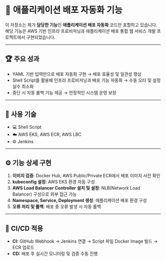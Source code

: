 # 🚀 애플리케이션 배포 자동화 기능

이 저장소는 제가 **담당한 기능**인 **애플리케이션 배포 자동화** 코드만 포함하고 있습니다.  
해당 기능은 AWS 기반 인프라 프로비저닝과 애플리케이션 배포 통합 웹 서비스 개발 프로젝트에서 구현되었습니다.

---

## 🏆 주요 성과
- YAML 기반 입력만으로 배포 자동화 구현 → 배포 효율성 및 일관성 향상
- Shell Script를 활용해 인프라 프로비저닝과 배포 기능 자동화 → 수동 오타 및 설정 실수 최소화
- 중단 시 자동 롤백 기능 제공 → 안정적인 시스템 운영 보장

---

## 🧰 사용 기술

- 💻 Shell Script
- ☁️ AWS EKS, AWS ECR, AWS LBC
- ⚙️ Jenkins

---

## ⚙️ 기능 상세 구현
1. **이미지 검증**: Docker Hub, AWS Public/Private ECR에서 배포 이미지 사전 확인  
2. **kubeconfig 설정**: AWS EKS 환경 자동 구성  
3. **AWS Load Balancer Controller 설치 및 설정**: NLB(Network Load Balancer) 구성으로 외부 접근 가능  
4. **Namespace, Service, Deployment 생성**: 애플리케이션 배포 환경 구성  
5. **오류 처리 및 롤백**: 배포 중 오류 발생 시 자동 롤백  

---

## 🔄 CI/CD 적용
- **CI:** GitHub Webhook → Jenkins 연결 → Script 파일 Docker Image 빌드 → ECR 업로드  
- **CD:** 배포 후 실시간 모니터링 및 검증 수동 진행
